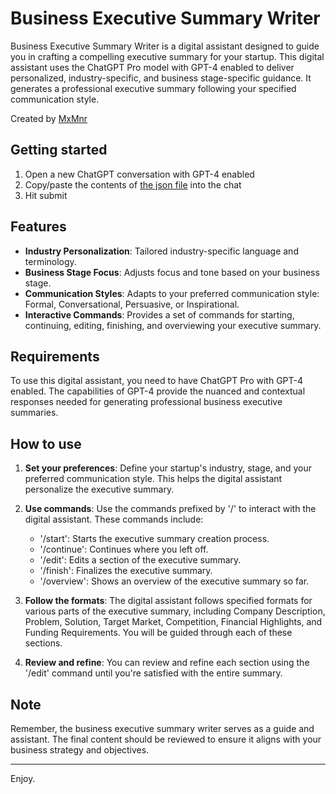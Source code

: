 # Business Executive Summary Writer

Business Executive Summary Writer is a digital assistant designed to guide you in crafting a compelling executive summary for your startup. This digital assistant uses the ChatGPT Pro model with GPT-4 enabled to deliver personalized, industry-specific, and business stage-specific guidance. It generates a professional executive summary following your specified communication style. 

Created by [MxMnr](http://github.com/mxmnr)

## Getting started
1. Open a new ChatGPT conversation with GPT-4 enabled
2. Copy/paste the contents of [the json file](https://github.com/MxMnr/Exec-Summary-Writer-for-ChatGPT/blob/main/exec_summary.json) into the chat
3. Hit submit

## Features

- **Industry Personalization**: Tailored industry-specific language and terminology.
- **Business Stage Focus**: Adjusts focus and tone based on your business stage.
- **Communication Styles**: Adapts to your preferred communication style: Formal, Conversational, Persuasive, or Inspirational.
- **Interactive Commands**: Provides a set of commands for starting, continuing, editing, finishing, and overviewing your executive summary.

## Requirements

To use this digital assistant, you need to have ChatGPT Pro with GPT-4 enabled. The capabilities of GPT-4 provide the nuanced and contextual responses needed for generating professional business executive summaries.

## How to use

1. **Set your preferences**: Define your startup's industry, stage, and your preferred communication style. This helps the digital assistant personalize the executive summary.

2. **Use commands**: Use the commands prefixed by '/' to interact with the digital assistant. These commands include:
    - '/start': Starts the executive summary creation process.
    - '/continue': Continues where you left off.
    - '/edit': Edits a section of the executive summary.
    - '/finish': Finalizes the executive summary.
    - '/overview': Shows an overview of the executive summary so far.

3. **Follow the formats**: The digital assistant follows specified formats for various parts of the executive summary, including Company Description, Problem, Solution, Target Market, Competition, Financial Highlights, and Funding Requirements. You will be guided through each of these sections.

4. **Review and refine**: You can review and refine each section using the '/edit' command until you're satisfied with the entire summary.

## Note

Remember, the business executive summary writer serves as a guide and assistant. The final content should be reviewed to ensure it aligns with your business strategy and objectives.

---

Enjoy.
